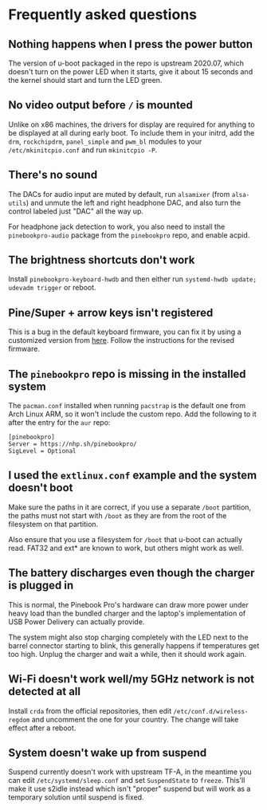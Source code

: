 # Frequently asked questions

## Nothing happens when I press the power button
The version of u-boot packaged in the repo is upstream 2020.07, which doesn't turn on the power LED when it starts, give it about 15 seconds and the kernel should start and turn the LED green.

## No video output before `/` is mounted
Unlike on x86 machines, the drivers for display are required for anything to be displayed at all during early boot. To include them in your initrd, add the `drm`, `rockchipdrm`, `panel_simple` and `pwm_bl` modules to your `/etc/mkinitcpio.conf` and run `mkinitcpio -P`.

## There's no sound
The DACs for audio input are muted by default, run `alsamixer` (from `alsa-utils`) and unmute the left and right headphone DAC, and also turn the control labeled just "DAC" all the way up.

For headphone jack detection to work, you also need to install the `pinebookpro-audio` package from the `pinebookpro` repo, and enable acpid.

## The brightness shortcuts don't work
Install `pinebookpro-keyboard-hwdb` and then either run `systemd-hwdb update; udevadm trigger` or reboot.

## Pine/Super + arrow keys isn't registered
This is a bug in the default keyboard firmware, you can fix it by using a customized version from [here](https://github.com/jackhumbert/pinebook-pro-keyboard-updater). Follow the instructions for the revised firmware.

## The `pinebookpro` repo is missing in the installed system
The `pacman.conf` installed when running `pacstrap` is the default one from Arch Linux ARM, so it won't include the custom repo. Add the following to it after the entry for the `aur` repo:
```
[pinebookpro]
Server = https://nhp.sh/pinebookpro/
SigLevel = Optional
```

## I used the `extlinux.conf` example and the system doesn't boot
Make sure the paths in it are correct, if you use a separate `/boot` partition, the paths must not start with `/boot` as they are from the root of the filesystem on that partition.

Also ensure that you use a filesystem for `/boot` that u-boot can actually read. FAT32 and ext\* are known to work, but others might work as well.

## The battery discharges even though the charger is plugged in
This is normal, the Pinebook Pro's hardware can draw more power under heavy load than the bundled charger and the laptop's implementation of USB Power Delivery can actually provide.

The system might also stop charging completely with the LED next to the barrel connector starting to blink, this generally happens if temperatures get too high. Unplug the charger and wait a while, then it should work again.

## Wi-Fi doesn't work well/my 5GHz network is not detected at all
Install `crda` from the official repositories, then edit `/etc/conf.d/wireless-regdom` and uncomment the one for your country. The change will take effect after a reboot.

## System doesn't wake up from suspend
Suspend currently doesn't work with upstream TF-A, in the meantime you can edit `/etc/systemd/sleep.conf` and set `SuspendState` to `freeze`. This'll make it use s2idle instead which isn't "proper" suspend but will work as a temporary solution until suspend is fixed.
